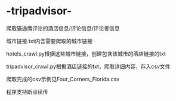 # -tripadvisor-
爬取猫途鹰评论的酒店信息/评论信息/评论者信息

城市链接.txt内含需要爬取的城市链接

hotels_crawl.py根据这些城市链接，创建包含该城市的酒店链接的txt

tripadvisor_crawl.py根据酒店链接的txt，爬取详细内容，存入csv文件

爬取完成的csv示例见Four_Corners_Florida.csv

程序支持断点续传
